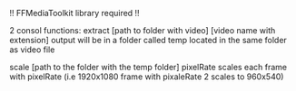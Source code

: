 !! FFMediaToolkit library required !!

2 consol functions:
extract [path to folder with video] [video name with extension] 
  output will be in a folder called temp located in the same folder as video file
  
scale [path to the folder with the temp folder] pixelRate
  scales each frame with pixelRate (i.e 1920x1080 frame with pixaleRate 2 scales to 960x540)
  

